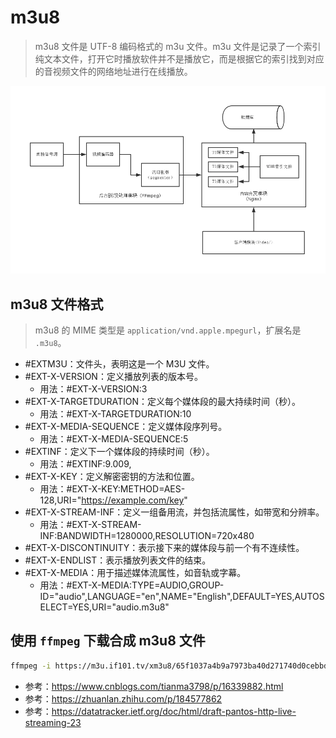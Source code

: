 # m3u8

> m3u8 文件是 UTF-8 编码格式的 m3u 文件。m3u 文件是记录了一个索引纯文本文件，打开它时播放软件并不是播放它，而是根据它的索引找到对应的音视频文件的网络地址进行在线播放。

![m3u8 处理](./ffmpeg/m3u8.webp)

## m3u8 文件格式

> m3u8 的 MIME 类型是 `application/vnd.apple.mpegurl`，扩展名是 `.m3u8`。

* #EXTM3U：文件头，表明这是一个 M3U 文件。
* #EXT-X-VERSION：定义播放列表的版本号。
  * 用法：#EXT-X-VERSION:3
* #EXT-X-TARGETDURATION：定义每个媒体段的最大持续时间（秒）。
  * 用法：#EXT-X-TARGETDURATION:10
* #EXT-X-MEDIA-SEQUENCE：定义媒体段序列号。
  * 用法：#EXT-X-MEDIA-SEQUENCE:5
* #EXTINF：定义下一个媒体段的持续时间（秒）。
  * 用法：#EXTINF:9.009,
* #EXT-X-KEY：定义解密密钥的方法和位置。
  * 用法：#EXT-X-KEY:METHOD=AES-128,URI="<https://example.com/key>"
* #EXT-X-STREAM-INF：定义一组备用流，并包括流属性，如带宽和分辨率。
  * 用法：#EXT-X-STREAM-INF:BANDWIDTH=1280000,RESOLUTION=720x480
* #EXT-X-DISCONTINUITY：表示接下来的媒体段与前一个有不连续性。
* #EXT-X-ENDLIST：表示播放列表文件的结束。
* #EXT-X-MEDIA：用于描述媒体流属性，如音轨或字幕。
  * 用法：#EXT-X-MEDIA:TYPE=AUDIO,GROUP-ID="audio",LANGUAGE="en",NAME="English",DEFAULT=YES,AUTOSELECT=YES,URI="audio.m3u8"

## 使用 `ffmpeg` 下载合成 m3u8 文件

```bash
ffmpeg -i https://m3u.if101.tv/xm3u8/65f1037a4b9a7973ba40d271740d0cebbd51caf3c5645478a7597f0890da43269921f11e97d0da21.m3u8 -c copy season3_08.mp4
```

* 参考：<https://www.cnblogs.com/tianma3798/p/16339882.html>
* 参考：<https://zhuanlan.zhihu.com/p/184577862>
* 参考：<https://datatracker.ietf.org/doc/html/draft-pantos-http-live-streaming-23>
